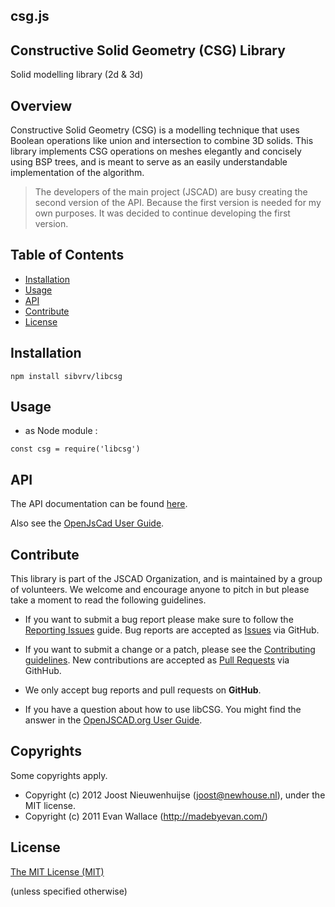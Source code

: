## csg.js

## Constructive Solid Geometry (CSG) Library

 Solid modelling library (2d & 3d)

## Overview

Constructive Solid Geometry (CSG) is a modelling technique that uses Boolean operations like union and intersection to combine 3D solids. This library implements CSG operations on meshes elegantly and concisely using BSP trees, and is meant to serve as an easily understandable implementation of the algorithm.

> The developers of the main project (JSCAD) are busy creating the second version of the API. 
> Because the first version is needed for my own purposes. 
> It was decided to continue developing the first version.

## Table of Contents

- [Installation](#installation)
- [Usage](#usage)
- [API](#api)
- [Contribute](#contribute)
- [License](#license)

## Installation

```
npm install sibvrv/libcsg
```

## Usage

- as Node module :

```
const csg = require('libcsg')
```

## API

The API documentation can be found [here](./docs/api.md).

Also see the [OpenJsCad User Guide](https://en.wikibooks.org/wiki/OpenJSCAD_User_Guide).

## Contribute

This library is part of the JSCAD Organization, and is maintained by a group of volunteers. We welcome and encourage anyone to pitch in but please take a moment to read the following guidelines.

* If you want to submit a bug report please make sure to follow the [Reporting Issues](https://github.com/jscad/csg.js/wiki/Reporting-Issues) guide. Bug reports are accepted as [Issues](https://github.com/sibvrv/libcsg/issues/) via GitHub.

* If you want to submit a change or a patch, please see the [Contributing guidelines](https://github.com/jscad/csg.js/blob/master/CONTRIBUTING.md). New contributions are accepted as [Pull Requests](https://github.com/sibvrv/libcsg/pulls/) via GithHub.

* We only accept bug reports and pull requests on **GitHub**.

* If you have a question about how to use libCSG. You might find the answer in the [OpenJSCAD.org User Guide](https://github.com/Spiritdude/OpenJSCAD.org/wiki/User-Guide).

## Copyrights

Some copyrights apply. 
* Copyright (c) 2012 Joost Nieuwenhuijse (joost@newhouse.nl), under the MIT license. 
* Copyright (c) 2011 Evan Wallace (http://madebyevan.com/)

## License

[The MIT License (MIT)](https://github.com/sibvrv/libcsg/blob/master/LICENSE)

(unless specified otherwise)
